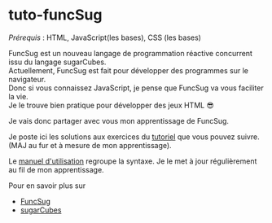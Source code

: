 # tuto-funcSug

*Prérequis* : HTML, JavaScript(les bases), CSS (les bases)

FuncSug est un nouveau langage de programmation réactive concurrent issu du langage sugarCubes.<br>
Actuellement, FuncSug est fait pour développer des programmes sur le navigateur.<br>
Donc si vous connaissez JavaScript, je pense que FuncSug va vous faciliter la vie. <br>
Je le trouve bien pratique pour développer des jeux HTML 😎

Je vais donc partager avec vous mon apprentissage de FuncSug. 

Je poste ici les solutions aux exercices du [tutoriel](https://funcsug.prefasite.fr/fr/tuto/#supportWeb) que vous pouvez suivre. (MAJ au fur et à mesure de mon apprentissage).

Le [manuel d'utilisation](https://funcsug.prefasite.fr/fr/manuel/co/guide.html) regroupe la syntaxe. Je le met à jour régulièrement au fil de mon apprentissage.
 
Pour en savoir plus sur 
- [FuncSug](https://github.com/cl4cnam/funcSug) 
- [sugarCubes](https://github.com/LordManta/SugarCubesJS)
